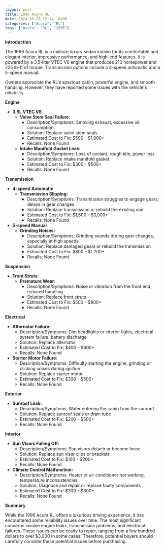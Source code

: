 ```yaml
---
layout: post
title: 1996 Acura RL
date: 2024-03-28 12:14 -0400
categories: ["Acura", "RL"]
tags: ["Acura", "RL", "1996"]
---
```

**Introduction**

The 1996 Acura RL is a midsize luxury sedan known for its comfortable and elegant interior, impressive performance, and high-end features. It is powered by a 3.5-liter VTEC V6 engine that produces 210 horsepower and 225 lb-ft of torque. Transmission options include a 4-speed automatic and a 5-speed manual.

Owners appreciate the RL's spacious cabin, powerful engine, and smooth handling. However, they have reported some issues with the vehicle's reliability.

**Engine**

* **3.5L VTEC V6**
    * **Valve Stem Seal Failure:**
        * Description/Symptoms: Smoking exhaust, excessive oil consumption
        * Solution: Replace valve stem seals
        * Estimated Cost to Fix: $500 - $1,000+
        * Recalls: None Found
    * **Intake Manifold Gasket Leak:**
        * Description/Symptoms: Loss of coolant, rough idle, power loss
        * Solution: Replace intake manifold gasket
        * Estimated Cost to Fix: $300 - $500+
        * Recalls: None Found

**Transmission**

* **4-speed Automatic**
    * **Transmission Slipping:**
        * Description/Symptoms: Transmission struggles to engage gears, delays in gear changes
        * Solution: Replace transmission or rebuild the existing one
        * Estimated Cost to Fix: $1,500 - $3,000+
        * Recalls: None Found
* **5-speed Manual**
    * **Grinding Noises:**
        * Description/Symptoms: Grinding sounds during gear changes, especially at high speeds
        * Solution: Replace damaged gears or rebuild the transmission
        * Estimated Cost to Fix: $800 - $1,200+
        * Recalls: None Found

**Suspension**

* **Front Struts:**
    * **Premature Wear:**
        * Description/Symptoms: Noise or vibration from the front end, reduced handling
        * Solution: Replace front struts
        * Estimated Cost to Fix: $500 - $800+
        * Recalls: None Found

**Electrical**

* **Alternator Failure:**
    * Description/Symptoms: Dim headlights or interior lights, electrical system failure, battery discharge
    * Solution: Replace alternator
    * Estimated Cost to Fix: $400 - $600+
    * Recalls: None Found
* **Starter Motor Failure:**
    * Description/Symptoms: Difficulty starting the engine, grinding or clicking noises during ignition
    * Solution: Replace starter motor
    * Estimated Cost to Fix: $300 - $500+
    * Recalls: None Found

**Exterior**

* **Sunroof Leak:**
    * Description/Symptoms: Water entering the cabin from the sunroof
    * Solution: Replace sunroof seals or drain tube
    * Estimated Cost to Fix: $200 - $500+
    * Recalls: None Found

**Interior**

* **Sun Visors Falling Off:**
    * Description/Symptoms: Sun visors detach or become loose
    * Solution: Replace sun visor clips or brackets
    * Estimated Cost to Fix: $100 - $200+
    * Recalls: None Found
* **Climate Control Malfunction:**
    * Description/Symptoms: Heater or air conditioner not working, temperature inconsistencies
    * Solution: Diagnose and repair or replace faulty components
    * Estimated Cost to Fix: $300 - $800+
    * Recalls: None Found

**Summary**

While the 1996 Acura RL offers a luxurious driving experience, it has encountered some reliability issues over time. The most significant concerns involve engine leaks, transmission problems, and electrical failures. These issues can be costly to repair, ranging from a few hundred dollars to over $3,000 in some cases. Therefore, potential buyers should carefully consider these potential issues before purchasing.
